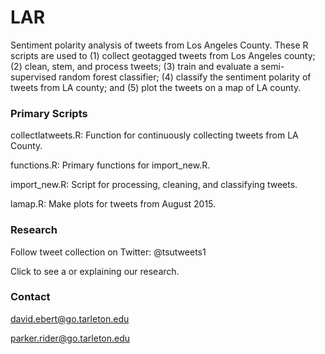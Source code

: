 # LAR

Sentiment polarity analysis of tweets from Los Angeles County. These R scripts are used to (1) collect geotagged tweets from Los Angeles county; (2) clean, stem, and process tweets; (3) train and evaluate a semi-supervised random forest classifier; (4) classify the sentiment polarity of tweets from LA county; and (5) plot the tweets on a map of LA county. 


### Primary Scripts

collectlatweets.R: Function for continuously collecting tweets from LA County.

functions.R: Primary functions for import_new.R.

import_new.R: Script for processing, cleaning, and classifying tweets.

lamap.R: Make plots for tweets from August 2015.


### Research

Follow tweet collection on Twitter: @tsutweets1

Click to see a <poster> or <beamer> explaining our research. 

### Contact

david.ebert@go.tarleton.edu

parker.rider@go.tarleton.edu